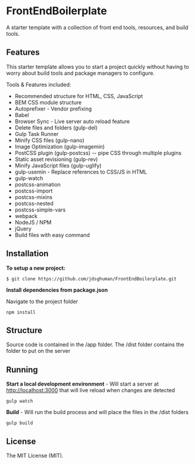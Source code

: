 # FrontEndBoilerplate
A starter template with a collection of front end tools, resources, and build tools.

## Features

This starter template allows you to start a project quickly without having to worry about build tools and package managers to configure.

Tools & Features included:

- Recommended structure for HTML, CSS, JavaScript
- BEM CSS module structure
- Autoprefixer - Vendor prefixing
- Babel
- Browser Sync - Live server auto reload feature
- Delete files and folders (gulp-del)
- Gulp Task Runner
- Minify CSS files (gulp-nano)
- Image Optimization (gulp-imagemin)
- PostCSS plugin (gulp-postcss) -- pipe CSS through multiple plugins
- Static asset revisioning (gulp-rev)
- Minify JavaScript files (gulp-uglify)
- gulp-usemin - Replace references to CSS/JS in HTML
- gulp-watch
- postcss-animation
- postcss-import
- postcss-mixins
- postcss-nested
- postcss-simple-vars
- webpack
- NodeJS / NPM
- jQuery
- Build files with easy command

## Installation

**To setup a new project:**

`$ git clone https://github.com/jdsghuman/FrontEndBoilerplate.git`

**Install dependencies from package.json**

Navigate to the project folder

`npm install`

## Structure

Source code is contained in the /app folder. The /dist folder contains the folder to put on the server

## Running

**Start a local development environment** - Will start a server at [http://localhost:3000](http://localhost:3000 "http://localhost:3000") that will live reload when changes are detected

`gulp watch`

**Build** - Will run the build process and will place the files in the /dist folders

`gulp build`

## License

The MIT License (MIT).
